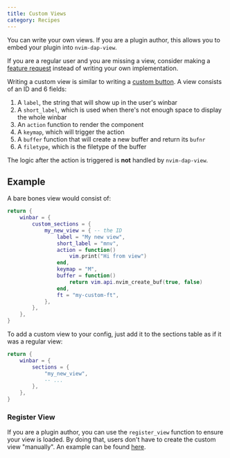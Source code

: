 ```yaml
---
title: Custom Views
category: Recipes
---
```


You can write your own views. If you are a plugin author, this allows you to embed your plugin into `nvim-dap-view`.

If you are a regular user and you are missing a view, consider making a [feature request](https://github.com/igorlfs/nvim-dap-view/issues/new?template=feature_request.yml) instead of writing your own implementation.

Writing a custom view is similar to writing a [custom button](control-bar#custom-buttons). A view consists of an ID and 6 fields:

1. A `label`, the string that will show up in the user's winbar
2. A `short_label`, which is used when there's not enough space to display the whole winbar
3. An `action` function to render the component
4. A `keymap`, which will trigger the action
5. A `buffer` function that will create a new buffer and return its `bufnr`
6. A `filetype`, which is the filetype of the buffer

The logic after the action is triggered is **not** handled by `nvim-dap-view`.

## Example

A bare bones view would consist of:

```lua
return {
    winbar = {
        custom_sections = {
            my_new_view = { -- the ID
                label = "My new view",
                short_label = "mnv",
                action = function()
                    vim.print("Hi from view")
                end,
                keymap = "M",
                buffer = function()
                    return vim.api.nvim_create_buf(true, false)
                end,
                ft = "my-custom-ft",
            },
        },
    },
}
```

To add a custom view to your config, just add it to the sections table as if it was a regular view:

```lua
return {
    winbar = {
        sections = {
            "my_new_view",
            -- ...
        },
    },
}
```

### Register View

If you are a plugin author, you can use the `register_view` function to ensure your view is loaded. By doing that, users don't have to create the custom view "manually". An example can be found [here](https://github.com/Jorenar/nvim-dap-disasm/blob/543939e2572c4291f1978737d687977385a9e669/lua/dap-disasm.lua#L347-L355).

